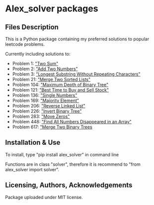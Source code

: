 # Alex_solver packages


## Files Description

This is a Python package containing my preferred solutions to popular leetcode problems.

Currently including solutions to:

- Problem 1: ["Two Sum"](https://leetcode.com/problems/two-sum/)
- Problem 2: ["Add Two Numbers"](https://leetcode.com/problems/add-two-numbers/)
- Problem 3: ["Longest Substring Without Repeating Characters"](https://leetcode.com/problems/longest-substring-without-repeating-characters/)
- Problem 21: ["Merge Two Sorted Lists"](https://leetcode.com/problems/merge-two-sorted-lists/)
- Problem 104: ["Maximum Depth of Binary Tree"](https://leetcode.com/problems/maximum-depth-of-binary-tree/)
- Problem 121: ["Best Time to Buy and Sell Stock"](https://leetcode.com/problems/best-time-to-buy-and-sell-stock/)
- Problem 136: ["Single Numbers"](https://leetcode.com/problems/single-number/)
- Problem 169: ["Majority Element"](https://leetcode.com/problems/majority-element/)
- Problem 206: ["Reverse Linked List"](https://leetcode.com/problems/reverse-linked-list/)
- Problem 226: ["Invert Binary Tree"](https://leetcode.com/problems/invert-binary-tree/)
- Problem 283: ["Move Zeros"](https://leetcode.com/problems/move-zeroes/)
- Problem 448: ["Find All Numbers Disappeared in an Array"](https://leetcode.com/problems/find-all-numbers-disappeared-in-an-array/)
- Problem 617: ["Merge Two Binary Trees](https://leetcode.com/problems/merge-two-binary-trees/)


## Installation & Use

To install, type "pip install alex_solver" in command line

Functions are in class "solver", therefore it is recommend to "from alex_solver import solver".


## Licensing, Authors, Acknowledgements

Package uploaded under MIT license.
